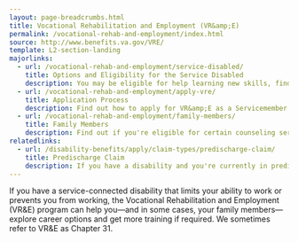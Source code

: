 ```yaml
---
layout: page-breadcrumbs.html
title: Vocational Rehabilitation and Employment (VR&amp;E)
permalink: /vocational-rehab-and-employment/index.html
source: http://www.benefits.va.gov/VRE/
template: L2-section-landing
majorlinks:
  - url: /vocational-rehab-and-employment/service-disabled/
    title: Options and Eligibility for the Service Disabled
    description: You may be eligible for help learning new skills, finding a new job, getting educational counseling, or returning to your former job. Choose your VR&E track. 
  - url: /vocational-rehab-and-employment/apply-vre/
    title: Application Process
    description: Find out how to apply for VR&amp;E as a Servicemember or Veteran.
  - url: /vocational-rehab-and-employment/family-members/
    title: Family Members
    description: Find out if you're eligible for certain counseling services, training, and education benefits.
relatedlinks:
  - url: /disability-benefits/apply/claim-types/predischarge-claim/
    title: Predischarge Claim
    description: If you have a disability and you're currently in predischarge status, file a claim now to help speed up the claim decision process.
---
```


<div class="va-introtext">

If you have a service-connected disability that limits your ability to work or prevents you from working, the Vocational Rehabilitation and Employment (VR&amp;E) program can help you—and in some cases, your family members—explore career options and get more training if required. We sometimes refer to VR&E as Chapter 31. 

</div>
